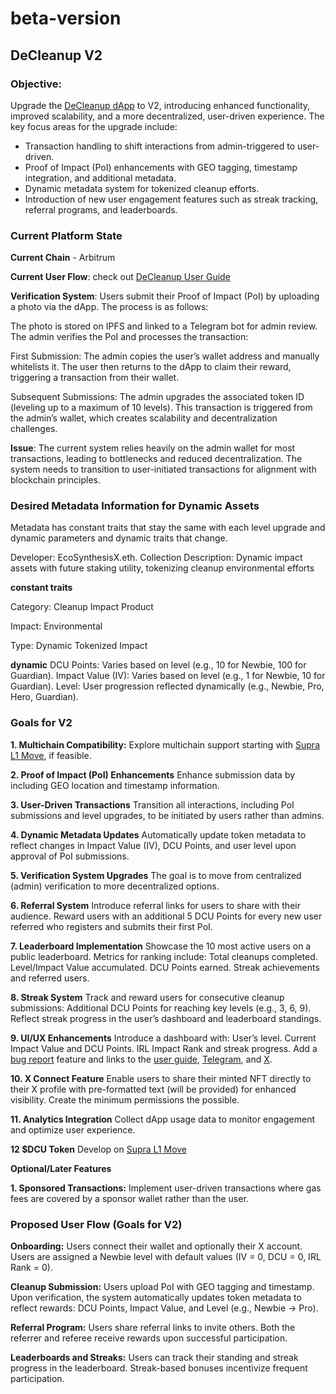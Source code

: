 # beta-version
## DeCleanup V2
### Objective:
Upgrade the [DeCleanup dApp](https://decleanup.net) to V2, introducing enhanced functionality, improved scalability, and a more decentralized, user-driven experience. The key focus areas for the upgrade include:
- Transaction handling to shift interactions from admin-triggered to user-driven.
- Proof of Impact (PoI) enhancements with GEO tagging, timestamp integration, and additional metadata.
- Dynamic metadata system for tokenized cleanup efforts.
- Introduction of new user engagement features such as streak tracking, referral programs, and leaderboards.
### Current Platform State

**Current Chain** - Arbitrum

**Current User Flow**: check out [DeCleanup User Guide](https://paragraph.xyz/@decleanupnet/your-manual-on-decleanup-rewards)

**Verification System**:
Users submit their Proof of Impact (PoI) by uploading a photo via the dApp. The process is as follows:

The photo is stored on IPFS and linked to a Telegram bot for admin review.
The admin verifies the PoI and processes the transaction:

First Submission:
The admin copies the user’s wallet address and manually whitelists it.
The user then returns to the dApp to claim their reward, triggering a transaction from their wallet.

Subsequent Submissions:
The admin upgrades the associated token ID (leveling up to a maximum of 10 levels).
This transaction is triggered from the admin’s wallet, which creates scalability and decentralization challenges.

**Issue**:
The current system relies heavily on the admin wallet for most transactions, leading to bottlenecks and reduced decentralization. The system needs to transition to user-initiated transactions for alignment with blockchain principles.

### Desired Metadata Information for Dynamic Assets
Metadata has constant traits that stay the same with each level upgrade and dynamic parameters and dynamic traits that change.

Developer: EcoSynthesisX.eth.
Collection Description: Dynamic impact assets with future staking utility, tokenizing cleanup environmental efforts

**constant traits**

Category: Cleanup Impact Product

Impact: Environmental

Type: Dynamic Tokenized Impact

**dynamic**
DCU Points: Varies based on level (e.g., 10 for Newbie, 100 for Guardian).
Impact Value (IV): Varies based on level (e.g., 1 for Newbie, 10 for Guardian).
Level: User progression reflected dynamically (e.g., Newbie, Pro, Hero, Guardian).

### Goals for V2
**1. Multichain Compatibility:**
Explore multichain support starting with [Supra L1 Move](https://supra.com/), if feasible.

**2. Proof of Impact (PoI) Enhancements**
Enhance submission data by including GEO location and timestamp information.

**3. User-Driven Transactions**
Transition all interactions, including PoI submissions and level upgrades, to be initiated by users rather than admins.

**4. Dynamic Metadata Updates**
Automatically update token metadata to reflect changes in Impact Value (IV), DCU Points, and user level upon approval of PoI submissions.

**5. Verification System Upgrades**
The goal is to move from centralized (admin) verification to more decentralized options.

**6. Referral System**
Introduce referral links for users to share with their audience.
Reward users with an additional 5 DCU Points for every new user referred who registers and submits their first PoI.

**7. Leaderboard Implementation**
Showcase the 10 most active users on a public leaderboard.
Metrics for ranking include:
Total cleanups completed.
Level/Impact Value accumulated.
DCU Points earned.
Streak achievements and referred users.

**8. Streak System**
Track and reward users for consecutive cleanup submissions:
Additional DCU Points for reaching key levels (e.g., 3, 6, 9).
Reflect streak progress in the user’s dashboard and leaderboard standings.

**9. UI/UX Enhancements**
Introduce a dashboard with:
User’s level.
Current Impact Value and DCU Points.
IRL Impact Rank and streak progress.
Add a [bug report](https://tally.so/r/mRBlbl) feature and links to the [user guide](https://paragraph.xyz/@decleanupnet/your-manual-on-decleanup-rewards), [Telegram](https://tally.so/r/mRBlbl), and [X](https://x.com/DeCleanupNet).

**10. X Connect Feature**
Enable users to share their minted NFT directly to their X profile with pre-formatted text (will be provided) for enhanced visibility. Create the minimum permissions the possible.

**11. Analytics Integration**
Collect dApp usage data to monitor engagement and optimize user experience.

**12 $DCU Token**
Develop on [Supra L1 Move](https://supra.com/)

**Optional/Later Features**

**1. Sponsored Transactions:**
Implement user-driven transactions where gas fees are covered by a sponsor wallet rather than the user.

### Proposed User Flow (Goals for V2)
**Onboarding:**
Users connect their wallet and optionally their X account.
Users are assigned a Newbie level with default values (IV = 0, DCU = 0, IRL Rank = 0).

**Cleanup Submission:**
Users upload PoI with GEO tagging and timestamp.
Upon verification, the system automatically updates token metadata to reflect rewards: DCU Points, Impact Value, and Level (e.g., Newbie → Pro).

**Referral Program:**
Users share referral links to invite others.
Both the referrer and referee receive rewards upon successful participation.

**Leaderboards and Streaks:**
Users can track their standing and streak progress in the leaderboard.
Streak-based bonuses incentivize frequent participation.
